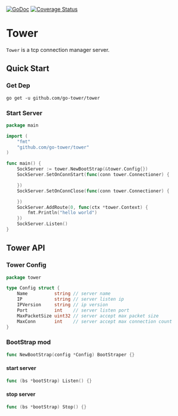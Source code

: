 [![GoDoc][1]][2]
[![Coverage Status][3]][4]

[1]: https://godoc.org/github.com/go-tower/tower?status.svg

[2]: https://pkg.go.dev/github.com/go-tower/tower

[3]: https://coveralls.io/repos/github/go-tower/tower/badge.svg?branch=master

[4]: https://coveralls.io/github/go-tower/tower?branch=master

# Tower

`Tower` is a tcp connection manager server.

## Quick Start

### Get Dep

```shell
go get -u github.com/go-tower/tower
```

### Start Server

```go
package main

import (
	"fmt"
	"github.com/go-tower/tower"
)

func main() {
	SockServer := tower.NewBootStrap(&tower.Config{})
	SockServer.SetOnConnStart(func(conn tower.Connectioner) {

	})
	SockServer.SetOnConnClose(func(conn tower.Connectioner) {

	})
	SockServer.AddRoute(0, func(ctx *tower.Context) {
		fmt.Println("hello world")
	})
	SockServer.Listen()
}
```

## Tower API

### Tower Config

```go
package tower

type Config struct {
	Name          string // server name
	IP            string // server listen ip
	IPVersion     string // ip version
	Port          int    // server listen port
	MaxPacketSize uint32 // server accept max packet size
	MaxConn       int    // server accept max connection count
}
```

### BootStrap mod

```go
func NewBootStrap(config *Config) BootStraper {}
```

#### start server

```go 
func (bs *bootStrap) Listen() {}
```

#### stop server

```go 
func (bs *bootStrap) Stop() {}
```

